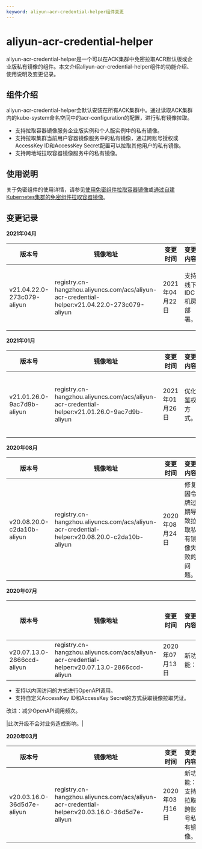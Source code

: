 ```yaml
---
keyword: aliyun-acr-credential-helper组件变更
---
```


# aliyun-acr-credential-helper

aliyun-acr-credential-helper是一个可以在ACK集群中免密拉取ACR默认版或企业版私有镜像的组件。本文介绍aliyun-acr-credential-helper组件的功能介绍、使用说明及变更记录。

## 组件介绍

aliyun-acr-credential-helper会默认安装在所有ACK集群中。通过读取ACK集群内的kube-system命名空间中的acr-configuration的配置，进行私有镜像拉取。

-   支持拉取容器镜像服务企业版实例和个人版实例中的私有镜像。
-   支持拉取集群当前用户容器镜像服务中的私有镜像，通过跨账号授权或AccessKey ID和AccessKey Secret配置可以拉取其他用户的私有镜像。
-   支持跨地域拉取容器镜像服务中的私有镜像。

## 使用说明

关于免密组件的使用详情，请参见[使用免密组件拉取容器镜像](/cn.zh-CN/Kubernetes集群用户指南/应用/镜像/使用免密组件拉取容器镜像.md)或[通过自建Kubernetes集群的免密组件拉取容器镜像](/cn.zh-CN/Kubernetes集群用户指南/多云混合云/注册集群管理/通过自建Kubernetes集群的免密组件拉取容器镜像.md)。

## 变更记录

**2021年04月**

|版本号|镜像地址|变更时间|变更内容|变更影响|
|---|----|----|----|----|
|v21.04.22.0-273c079-aliyun|registry.cn-hangzhou.aliyuncs.com/acs/aliyun-acr-credential-helper:v21.04.22.0-273c079-aliyun|2021年04月22日|支持线下IDC机房部署。|此次升级不会对业务造成影响。|

**2021年01月**

|版本号|镜像地址|变更时间|变更内容|变更影响|
|---|----|----|----|----|
|v21.01.26.0-9ac7d9b-aliyun|registry.cn-hangzhou.aliyuncs.com/acs/aliyun-acr-credential-helper:v21.01.26.0-9ac7d9b-aliyun|2021年01月26日|优化鉴权方式。|此次升级不会对业务造成影响。|

**2020年08月**

|版本号|镜像地址|变更时间|变更内容|变更影响|
|---|----|----|----|----|
|v20.08.20.0-c2da10b-aliyun|registry.cn-hangzhou.aliyuncs.com/acs/aliyun-acr-credential-helper:v20.08.20.0-c2da10b-aliyun|2020年08月24日|修复因令牌过期导致拉取私有镜像失败的问题。|此次升级不会对业务造成影响。|

**2020年07月**

|版本号|镜像地址|变更时间|变更内容|变更影响|
|---|----|----|----|----|
|v20.07.13.0-2866ccd-aliyun|registry.cn-hangzhou.aliyuncs.com/acs/aliyun-acr-credential-helper:v20.07.13.0-2866ccd-aliyun|2020年07月13日|新功能：

-   支持以内网访问的方式进行OpenAPI调用。
-   支持自定义AccessKey ID和AccessKey Secret的方式获取镜像拉取凭证。

改进：减少OpenAPI调用频次。

|此次升级不会对业务造成影响。|

**2020年03月**

|版本号|镜像地址|变更时间|变更内容|变更影响|
|---|----|----|----|----|
|v20.03.16.0-36d5d7e-aliyun|registry.cn-hangzhou.aliyuncs.com/acs/aliyun-acr-credential-helper:v20.03.16.0-36d5d7e-aliyun|2020年03月16日|新功能：支持拉取跨账号私有镜像。|此次升级不会对业务造成影响。|


